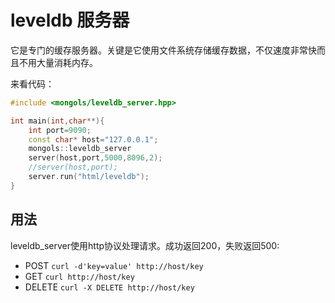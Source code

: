 # leveldb 服务器

它是专门的缓存服务器。关键是它使用文件系统存储缓存数据，不仅速度非常快而且不用大量消耗内存。


来看代码：

```cpp
#include <mongols/leveldb_server.hpp>

int main(int,char**){
	int port=9090;
	const char* host="127.0.0.1";
	mongols::leveldb_server 
	server(host,port,5000,8096,2);
	//server(host,port);
	server.run("html/leveldb");
}

````

## 用法
leveldb_server使用http协议处理请求。成功返回200，失败返回500:
- POST `curl -d'key=value' http://host/key`
- GET `curl http://host/key`
- DELETE `curl -X DELETE http://host/key`

